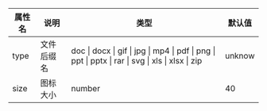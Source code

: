 |属性名|说明|类型| 默认值    |
|  ---  | ---  | --- |--------|
|  type  | 文件后缀名  | doc &#124; docx &#124; gif &#124; jpg &#124; mp4 &#124; pdf &#124; png &#124; ppt &#124; pptx &#124; rar &#124; svg &#124; xls &#124; xlsx &#124; zip | unknow |
| size| 图标大小| number| 40     |
